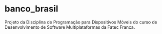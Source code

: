 # banco_brasil

Projeto da Disciplina de Programação para Dispositivos Móveis do curso de 
Desenvolvimento de Software Multiplataformas da Fatec Franca.
